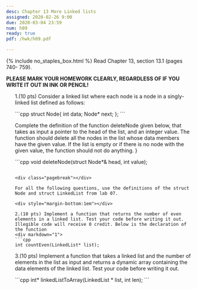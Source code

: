 ```yaml
---
desc: Chapter 13 More Linked lists
assigned: 2020-02-26 9:00
due: 2020-03-04 23:59
num: h09
ready: true
pdf: /hwk/h09.pdf

---
```

{% include no_staples_box.html %}
Read  Chapter 13, section 13.1 (pages 740- 759).  

<b>PLEASE MARK YOUR HOMEWORK CLEARLY, REGARDLESS OF IF YOU WRITE IT OUT IN INK OR PENCIL!<br/>
</b>

<ol markdown="1">


1.(10 pts) Consider a linked list where each node is a node in a singly-linked list defined as follows:

<div markdown="1">
```cpp
struct Node{
  int data;
  Node* next;
};
```

Complete the definition of the function deleteNode given below, that takes as input a pointer to the head of the list, and an integer value. The function should delete all the nodes in the list whose data members have the given value. If the list is empty or if there is no node with the given value, the function should not do anything.
}
<div markdown="1">
```cpp
void deleteNode(struct Node*& head, int value);






















```

<div class="pagebreak"></div>

For all the following questions, use the definitions of the struct Node and struct LinkedList from lab 07.

<div style="margin-bottom:1em"></div>

2.(10 pts) Implement a function that returns the number of even elements in a linked list. Test your code before writing it out. Illegible code will receive 0 credit. Below is the declaration of the function
<div markdown="1">
```cpp
int countEven(LinkedList* list);
```

</div>

<div class="pagebreak"></div>

3.(10 pts) Implement a function that takes a linked list and the number of elements in the list as input and returns a dynamic array containing the data elements of the linked list. Test your code before writing it out. 
<div markdown="1">
```cpp
int* linkedListToArray(LinkedList * list, int len);
```

